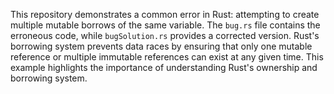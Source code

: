 This repository demonstrates a common error in Rust: attempting to create multiple mutable borrows of the same variable.  The `bug.rs` file contains the erroneous code, while `bugSolution.rs` provides a corrected version.  Rust's borrowing system prevents data races by ensuring that only one mutable reference or multiple immutable references can exist at any given time. This example highlights the importance of understanding Rust's ownership and borrowing system.